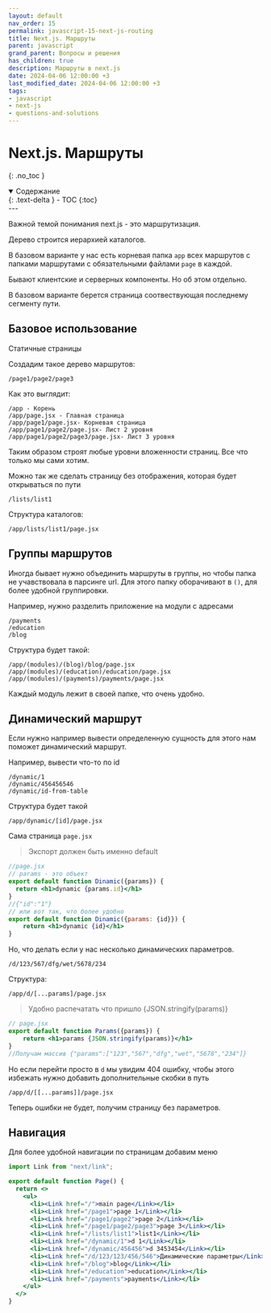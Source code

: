 ```yaml
---
layout: default
nav_order: 15
permalink: javascript-15-next-js-routing
title: Next.js. Маршруты
parent: javascript
grand_parent: Вопросы и решения
has_children: true
description: Маршруты в next.js
date: 2024-04-06 12:00:00 +3
last_modified_date: 2024-04-06 12:00:00 +3
tags:
- javascript
- next-js
- questions-and-solutions
---
```


# Next.js. Маршруты
{: .no_toc }

<details open markdown="block">
  <summary>
    Содержание
  </summary>
  {: .text-delta }
- TOC
{:toc}
</details>
---

Важной темой понимания next.js - это маршрутизация.
 
Дерево строится иерархией каталогов.

В базовом варианте у нас есть корневая папка `app` всех маршрутов с папками маршрутами с обязательными файлами `page` в каждой.

Бывают клиентские и серверных компоненты. Но об этом отдельно.

В базовом варианте берется страница соотвествующая последнему сегменту пути.

## Базовое использование
 
Статичные страницы

Создадим такое дерево маршрутов:

````text
/page1/page2/page3
````
 
Как это выглядит:

````text
/app - Корень
/app/page.jsx - Главная страница
/app/page1/page.jsx- Корневая страница
/app/page1/page2/page.jsx- Лист 2 уровня
/app/page1/page2/page3/page.jsx- Лист 3 уровня
````

Таким образом строят любые уровни вложенности страниц. Все что только мы сами хотим.
 
Можно так же сделать страницу без отображения, которая будет открываться по пути

```text
/lists/list1
````
 
Структура каталогов:

````text
/app/lists/list1/page.jsx
````

## Группы маршрутов

Иногда бывает нужно объединить маршруты в группы, но чтобы папка не учавствовала в парсинге url.
Для этого папку оборачивают в `()`, для более удобной группировки.

Например, нужно разделить приложение на модули с адресами

````text
/payments
/education
/blog
````

Структура будет такой:

````text
/app/(modules)/(blog)/blog/page.jsx
/app/(modules)/(education)/education/page.jsx
/app/(modules)/(payments)/payments/page.jsx
````

Каждый модуль лежит в своей папке, что очень удобно.

## Динамический маршрут

Если нужно например вывести определенную сущность для этого нам поможет динамический маршрут.

Например, вывести что-то по id

````text
/dynamic/1
/dynamic/456456546
/dynamic/id-from-table
````

Структура будет такой

````text
/app/dynamic/[id]/page.jsx
````

Сама страница `page.jsx`
 
> Экспорт должен быть именно default

````jsx
//page.jsx
// params - это объект
export default function Dinamic({params}) {
  return <h1>dynamic {params.id}</h1>
}
//{"id":"1"}
// или вот так, что более удобно
export default function Dinamic({params: {id}}) {
    return <h1>dynamic {id}</h1>
}
````

Но, что делать если у нас несколько динамических параметров.

````text
/d/123/567/dfg/wet/5678/234
````

Структура:

````text
/app/d/[...params]/page.jsx
````

> Удобно распечатать что пришло {JSON.stringify(params)}

````jsx
// page.jsx
export default function Params({params}) {
    return <h1>params {JSON.stringify(params)}</h1>
}
//Получам массив {"params":["123","567","dfg","wet","5678","234"]}
````
 
Но если перейти просто в `d` мы увидим 404 ошибку, чтобы этого избежать нужно добавить дополнительные скобки в путь

````text
/app/d/[[...params]]/page.jsx
````

Теперь ошибки не будет, получим страницу без параметров.

## Навигация

Для более удобной навигации по страницам добавим меню

````jsx
import Link from "next/link";

export default function Page() {
  return <>
    <ul>
      <li><Link href="/">main page</Link></li>
      <li><Link href="/page1">page 1</Link></li>
      <li><Link href="/page1/page2">page 2</Link></li>
      <li><Link href="/page1/page2/page3">page 3</Link></li>
      <li><Link href="/lists/list1">list1</Link></li>
      <li><Link href="/dynamic/1">d 1</Link></li>
      <li><Link href="/dynamic/456456">d 3453454</Link></li>
      <li><Link href="/d/123/123/456/546">Динамические параметры</Link></li>
      <li><Link href="/blog">blog</Link></li>
      <li><Link href="/education">education</Link></li>
      <li><Link href="/payments">payments</Link></li>
    </ul>
  </>
}
````




